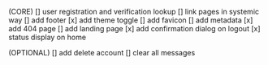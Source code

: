 (CORE)
[] user registration and verification lookup
[] link pages in systemic way
[] add footer
[x] add theme toggle
[] add favicon
[] add metadata
[x] add 404 page
[] add landing page
[x] add confirmation dialog on logout
[x] status display on home

(OPTIONAL)
[] add delete account
[] clear all messages 